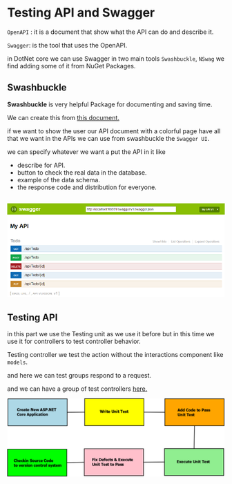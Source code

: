 # Testing API and Swagger 

`OpenAPI` : it is a document that show what the API can do and describe it.

`Swagger`: is the tool that uses the OpenAPI.

in DotNet core we can use Swagger in two main tools `Swashbuckle`, `NSwag` we find adding some of it from NuGet Packages.


## Swashbuckle

**Swashbuckle** is very helpful Package for documenting and saving time.

We can create this from [this document.](https://docs.microsoft.com/en-us/aspnet/core/tutorials/getting-started-with-swashbuckle?view=aspnetcore-5.0&tabs=visual-studio)

if we want to show the user our API document with a colorful page have all that we want in the APIs we can use from swashbuckle the `Swagger UI`.

we can specify whatever we want a put the API in it like

- describe for API.
- button to check the real data in the database. 
- example of the data schema.
- the response code and distribution for everyone.



![img](./swaggerUI.png)  
----
## Testing API

in this part we use the Testing unit as we use it before but in this time we use it for controllers to test controller behavior.

Testing controller we test the action without the interactions component like `models`.

and here we can test groups respond to a request.

and we can have a group of test controllers [here.](https://docs.microsoft.com/en-us/aspnet/core/mvc/controllers/testing?view=aspnetcore-2.1) 



![img](./Unit-Testing-in-ASP.NET-Core.png)  